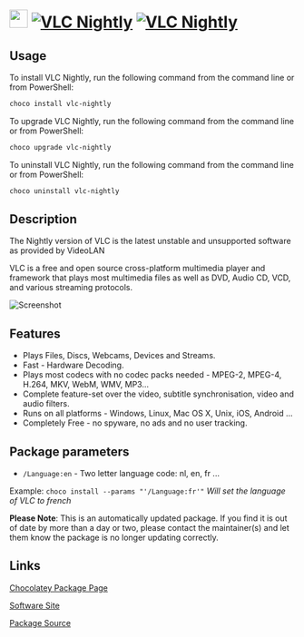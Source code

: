 ﻿# <img src="https://cdn.jsdelivr.net/gh/mkevenaar/chocolatey-packages@6df622a4cab687cecd53a762025616155896faff/icons/vlc-nightly.png" width="32" height="32"/> [![VLC Nightly](https://img.shields.io/chocolatey/v/vlc-nightly.svg?label=VLC+Nightly)](https://community.chocolatey.org/packages/vlc-nightly) [![VLC Nightly](https://img.shields.io/chocolatey/dt/vlc-nightly.svg)](https://community.chocolatey.org/packages/vlc-nightly)

## Usage

To install VLC Nightly, run the following command from the command line or from PowerShell:

```powershell
choco install vlc-nightly
```

To upgrade VLC Nightly, run the following command from the command line or from PowerShell:

```powershell
choco upgrade vlc-nightly
```

To uninstall VLC Nightly, run the following command from the command line or from PowerShell:

```powershell
choco uninstall vlc-nightly
```

## Description

The Nightly version of VLC is the latest unstable and unsupported software as provided by VideoLAN

VLC is a free and open source cross-platform multimedia player and framework that plays most multimedia files as well as DVD, Audio CD, VCD, and various streaming protocols.

![Screenshot](https://i.imgur.com/DEG19Fs.png)

## Features

- Plays Files, Discs, Webcams, Devices and Streams.
- Fast - Hardware Decoding.
- Plays most codecs with no codec packs needed - MPEG-2, MPEG-4, H.264, MKV, WebM, WMV, MP3...
- Complete feature-set over the video, subtitle synchronisation, video and audio filters.
- Runs on all platforms - Windows, Linux, Mac OS X, Unix, iOS, Android ...
- Completely Free - no spyware, no ads and no user tracking.

## Package parameters

- `/Language:en` - Two letter language code: nl, en, fr ...

Example: `choco install --params "'/Language:fr'"` *Will set the language of VLC to french*

**Please Note**: This is an automatically updated package. If you find it is
out of date by more than a day or two, please contact the maintainer(s) and
let them know the package is no longer updating correctly.


## Links

[Chocolatey Package Page](https://community.chocolatey.org/packages/vlc-nightly)

[Software Site](https://nightlies.videolan.org/index.html)

[Package Source](https://github.com/mkevenaar/chocolatey-packages/tree/master/automatic/vlc-nightly)

